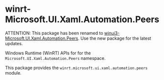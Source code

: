 <!-- warning: Please don't edit this file. It was automatically generated. -->

# winrt-Microsoft.UI.Xaml.Automation.Peers

ATTENTION: This package has been renamed to
[winui3-Microsoft.UI.Xaml.Automation.Peers](https://pypi.org/project/winui3-Microsoft.UI.Xaml.Automation.Peers/).
Use the new package for the latest updates.

Windows Runtime (WinRT) APIs for for the `Microsoft.UI.Xaml.Automation.Peers` namespace.

This package provides the `winrt.microsoft.ui.xaml.automation.peers` module.
